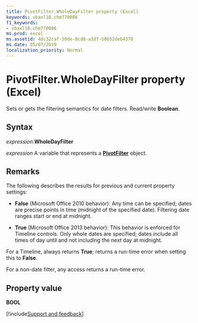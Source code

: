 ```yaml
---
title: PivotFilter.WholeDayFilter property (Excel)
keywords: vbaxl10.chm770086
f1_keywords:
- vbaxl10.chm770086
ms.prod: excel
ms.assetid: 4dc32caf-50de-0cd0-a3d7-b8b52deb4370
ms.date: 05/07/2019
localization_priority: Normal
---
```



# PivotFilter.WholeDayFilter property (Excel)

Sets or gets the filtering semantics for date filters. Read/write **Boolean**.


## Syntax

_expression_.**WholeDayFilter**

_expression_ A variable that represents a **[PivotFilter](Excel.PivotFilter.md)** object.


## Remarks

The following describes the results for previous and current property settings: 

- **False** (Microsoft Office 2010 behavior): Any time can be specified; dates are precise points in time (midnight of the specified date). Filtering date ranges start or end at midnight.
    
- **True** (Microsoft Office 2013 behavior): This behavior is enforced for Timeline controls. Only whole dates are specified; dates include all times of day until and not including the next day at midnight.
    
For a Timeline, always returns **True**; returns a run-time error when setting this to **False**.

For a non-date filter, any access returns a run-time error.


## Property value

**BOOL**




[!include[Support and feedback](~/includes/feedback-boilerplate.md)]